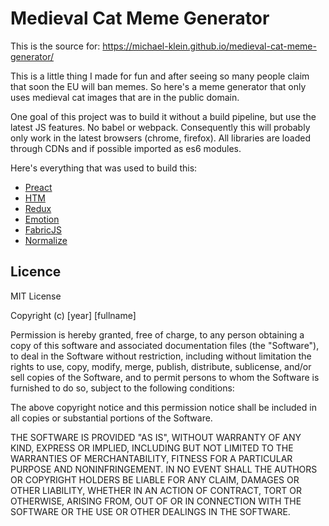 # Medieval Cat Meme Generator

This is the source for: https://michael-klein.github.io/medieval-cat-meme-generator/

This is a little thing I made for fun and after seeing so many people claim that soon the EU will ban memes. So here's a meme generator that only uses medieval cat images that are in the public domain.

One goal of this project was to build it without a build pipeline, but use the latest JS features. No babel or webpack. Consequently this will probably only work in the latest browsers (chrome, firefox).
All libraries are loaded through CDNs and if possible imported as es6 modules.

Here's everything that was used to build this:
* [Preact](https://preactjs.com/)
* [HTM](https://github.com/developit/htm)
* [Redux](https://redux.js.org)
* [Emotion](https://emotion.sh/)
* [FabricJS](http://fabricjs.com/)
* [Normalize](https://necolas.github.io/normalize.css/)

## Licence
MIT License

Copyright (c) [year] [fullname]

Permission is hereby granted, free of charge, to any person obtaining a copy
of this software and associated documentation files (the "Software"), to deal
in the Software without restriction, including without limitation the rights
to use, copy, modify, merge, publish, distribute, sublicense, and/or sell
copies of the Software, and to permit persons to whom the Software is
furnished to do so, subject to the following conditions:

The above copyright notice and this permission notice shall be included in all
copies or substantial portions of the Software.

THE SOFTWARE IS PROVIDED "AS IS", WITHOUT WARRANTY OF ANY KIND, EXPRESS OR
IMPLIED, INCLUDING BUT NOT LIMITED TO THE WARRANTIES OF MERCHANTABILITY,
FITNESS FOR A PARTICULAR PURPOSE AND NONINFRINGEMENT. IN NO EVENT SHALL THE
AUTHORS OR COPYRIGHT HOLDERS BE LIABLE FOR ANY CLAIM, DAMAGES OR OTHER
LIABILITY, WHETHER IN AN ACTION OF CONTRACT, TORT OR OTHERWISE, ARISING FROM,
OUT OF OR IN CONNECTION WITH THE SOFTWARE OR THE USE OR OTHER DEALINGS IN THE
SOFTWARE.
